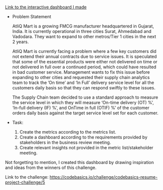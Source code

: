 [Link to the interactive dashboard I made]()

- Problem Statement

  AtliQ Mart is a growing FMCG manufacturer headquartered in Gujarat, India. It is currently operational in three cities Surat, Ahmedabad and Vadodara. They want to expand to other metros/Tier 1 cities in the next 2 years.

  AtliQ Mart is currently facing a problem where a few key customers did not extend their annual contracts due to service issues. It is speculated that some of the essential products were either not delivered on time or not delivered in full over a continued period, which could have resulted in bad customer service. Management wants to fix this issue before expanding to other cities and requested their supply chain analytics team to track the ’On time’ and ‘In Full’ delivery service level for all the customers daily basis so that they can respond swiftly to these issues.

  The Supply Chain team decided to use a standard approach to measure the service level in which they will measure ‘On-time delivery (OT) %’, ‘In-full delivery (IF) %’, and OnTime in full (OTIF) %’ of the customer orders daily basis against the target service level set for each customer.

- Task:
  1. Create the metrics according to the metrics list.
  2. Create a dashboard according to the requirements provided by stakeholders in the business review meeting.
  3. Create relevant insights not provided in the metric list/stakeholder meeting.
 
Not forgetting to mention, I created this dashboard by drawing inspiration and ideas from the winners of this challenge.

Link to the challenge: https://codebasics.io/challenge/codebasics-resume-project-challenge/5
